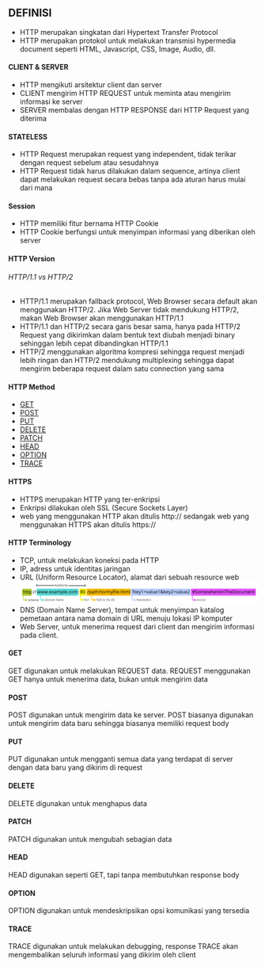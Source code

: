 ## DEFINISI
* HTTP merupakan singkatan dari Hypertext Transfer Protocol
* HTTP merupakan protokol untuk melakukan transmisi hypermedia document seperti HTML, Javascript, CSS, Image, Audio, dll.

#### CLIENT & SERVER
* HTTP mengikuti arsitektur client dan server
* CLIENT mengirim HTTP REQUEST untuk meminta atau mengirim informasi ke server
* SERVER membalas dengan HTTP RESPONSE dari HTTP Request yang diterima
#### STATELESS
* HTTP Request merupakan request yang independent, tidak terikar dengan request sebelum atau sesudahnya
* HTTP Request tidak harus dilakukan dalam sequence, artinya client dapat melakukan request secara bebas tanpa ada aturan harus mulai dari mana
#### Session
* HTTP memiliki fitur bernama HTTP Cookie
* HTTP Cookie berfungsi untuk menyimpan informasi yang diberikan oleh server
#### HTTP Version
###### HTTP/1.1 vs HTTP/2
* HTTP/1.1 merupakan fallback protocol, Web Browser secara default akan menggunakan HTTP/2. Jika Web Server tidak mendukung HTTP/2, makan Web Browser akan menggunakan HTTP/1.1
* HTTP/1.1 dan HTTP/2 secara garis besar sama, hanya pada HTTP/2 Request yang dikirimkan dalam bentuk text diubah menjadi binary sehinggan lebih cepat dibandingkan HTTP/1.1
* HTTP/2 menggunakan algoritma kompresi sehingga request menjadi lebih ringan dan HTTP/2 mendukung multiplexing sehingga dapat mengirim beberapa request dalam satu connection yang sama

#### HTTP Method
* [GET](https://github.com/ekasaputrayogi/HTTP-Tutorial/README#GET)
* [POST](https://github.com/ekasaputrayogi/HTTP-Tutorial/README#POST)
* [PUT](https://github.com/ekasaputrayogi/HTTP-Tutorial/README#PUT)
* [DELETE](https://github.com/ekasaputrayogi/HTTP-Tutorial/README#DELETE)
* [PATCH](https://github.com/ekasaputrayogi/HTTP-Tutorial/README#PATCH)
* [HEAD](https://github.com/ekasaputrayogi/HTTP-Tutorial/README#HEAD)
* [OPTION](https://github.com/ekasaputrayogi/HTTP-Tutorial/README#OPTION)
* [TRACE](https://github.com/ekasaputrayogi/HTTP-Tutorial/README#TRACE)

#### HTTPS
* HTTPS merupakan HTTP yang ter-enkripsi
* Enkripsi dilakukan oleh SSL (Secure Sockets Layer)
* web yang menggunakan HTTP akan ditulis http:// sedangak web yang menggunakan HTTPS akan ditulis https://

#### HTTP Terminology
* TCP, untuk melakukan koneksi pada HTTP
* IP, adress untuk identitas jaringan
* URL (Uniform Resource Locator), alamat dari sebuah resource web
![mdn-url-all.png](https://github.com/ekasaputrayogi/HTTP-Tutorial/blob/master/Gambar/mdn-url-all.png)
* DNS (Domain Name Server), tempat untuk menyimpan katalog pemetaan antara nama domain di URL menuju lokasi IP komputer
* Web Server, untuk menerima request dari client dan mengirim informasi pada client.

#### GET
GET digunakan untuk melakukan REQUEST data. REQUEST menggunakan GET hanya untuk menerima data, bukan untuk mengirim data

#### POST
POST digunakan untuk mengirim data ke server. POST biasanya digunakan untuk mengirim data baru sehingga biasanya memiliki request body

#### PUT
PUT digunakan untuk mengganti semua data yang terdapat di server dengan data baru yang dikirim di request

#### DELETE
DELETE digunakan untuk menghapus data

#### PATCH
PATCH digunakan untuk mengubah sebagian data

#### HEAD
HEAD digunakan seperti GET, tapi tanpa membutuhkan response body

#### OPTION
OPTION digunakan untuk mendeskripsikan opsi komunikasi yang tersedia

#### TRACE
TRACE digunakan untuk melakukan debugging, response TRACE akan mengembalikan seluruh informasi yang dikirim oleh client